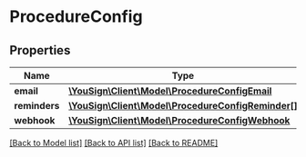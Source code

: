 # ProcedureConfig

## Properties
Name | Type | Description | Notes
------------ | ------------- | ------------- | -------------
**email** | [**\YouSign\Client\Model\ProcedureConfigEmail**](ProcedureConfigEmail.md) |  | [optional] 
**reminders** | [**\YouSign\Client\Model\ProcedureConfigReminder[]**](ProcedureConfigReminder.md) |  | [optional] 
**webhook** | [**\YouSign\Client\Model\ProcedureConfigWebhook**](ProcedureConfigWebhook.md) |  | [optional] 

[[Back to Model list]](../README.md#documentation-for-models) [[Back to API list]](../README.md#documentation-for-api-endpoints) [[Back to README]](../README.md)

